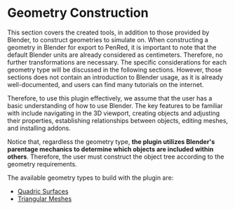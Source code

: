 # Geometry Construction

This section covers the created tools, in addition to those provided by Blender, to construct geometries to simulate on. When constructing a geometry in Blender for export to PenRed, it is important to note that the default Blender units are already considered as centimeters. Therefore, no further transformations are necessary. The specific considerations for each geometry type will be discussed in the following sections. However, those sections does not contain an introduction to Blender usage, as it is already well-documented, and users can find many tutorials on the internet.

Therefore, to use this plugin effectively, we assume that the user has a basic understanding of how to use Blender. The key features to be familiar with include navigating in the 3D viewport, creating objects and adjusting their properties, establishing relationships between objects, editing meshes, and installing addons.

Notice that, regardless the geometry type, **the plugin utilizes Blender's parentage mechanics to determine which objects are included within others**. Therefore, the user must construct the object tree according to the geometry requirements.

The available geometry types to build with the plugin are:

- [Quadric Surfaces](quadric-surfaces.md)
- [Triangular Meshes](triangular-meshes.md)

